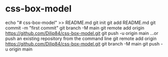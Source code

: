 # css-box-model
echo "# css-box-model" >> README.md
git init
git add README.md
git commit -m "first commit"
git branch -M main
git remote add origin https://github.com/Dilip84/css-box-model.git
git push -u origin main
…or push an existing repository from the command line
git remote add origin https://github.com/Dilip84/css-box-model.git
git branch -M main
git push -u origin main
